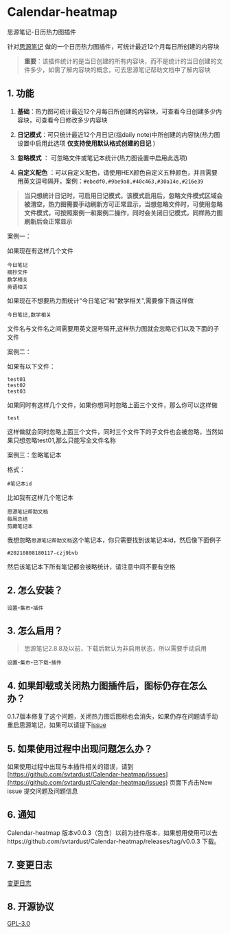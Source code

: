 # Calendar-heatmap

思源笔记-日历热力图插件

针对[思源笔记](https://b3log.org/siyuan/) 做的一个日历热力图插件，可统计最近12个月每日所创建的内容块

> **重要**：该插件统计的是当日创建的所有内容块，而不是统计的当日创建的文件多少，如需了解内容块的概念，可去思源笔记帮助文档中了解内容块

## 1. 功能

1. **基础**：热力图可统计最近12个月每日所创建的内容块，可查看今日创建多少内容块，可查看今日修改多少内容块

2. **日记模式**：可只统计最近12个月日记(指daily note)中所创建的内容快(热力图设置中启用此选项 **仅支持使用默认格式创建的日记** )

3. **忽略模式** ： 可忽略文件或笔记本统计(热力图设置中启用此选项)
4. **自定义配色** ：可以自定义配色，请使用HEX颜色自定义五种颜色，并且需要用英文逗号隔开，案例：`#ebedf0,#9be9a8,#40c463,#30a14e,#216e39`

> **当只想统计日记时，可启用日记模式，该模式启用后，忽略文件模式区域会被清空，热力图需要手动刷新方可正常显示，当想忽略文件时，可使用忽略文件模式，可按照案例一和案例二操作，同时会关闭日记模式，同样热力图刷新后会正常显示**

案例一：

如果现在有这样几个文件

```
今日笔记
摘抄文件
数学相关
英语相关
```

如果现在不想要热力图统计“今日笔记”和"数学相关",需要像下面这样做

```
今日笔记,数学相关
```

文件名与文件名之间需要用英文逗号隔开,这样热力图就会忽略它们以及下面的子文件

案例二：

如果有以下文件：

```
test01
test02
test03
```

如果同时有这样几个文件，如果你想同时忽略上面三个文件，那么你可以这样做

```text
test
```

这样做就会同时忽略上面三个文件，同时三个文件下的子文件也会被忽略，当然如果只想忽略test01,那么只能写全文件名称

案例三：忽略笔记本

格式：

```text
#笔记本id
```

比如我有这样几个笔记本

```text
思源笔记帮助文档
每周总结
剪藏笔记本
```

我想忽略`思源笔记帮助文档`这个笔记本，你只需要找到该笔记本id，然后像下面例子

```text
#20210808180117-czj9bvb
```

然后该笔记本下所有笔记都会被略统计，请注意中间不要有空格

## 2. 怎么安装？

`设置`-`集市`-`插件`

## 3. 怎么启用？

> 思源笔记2.8.8及以前，下载后默认为非启用状态，所以需要手动启用

`设置`-`集市`-`已下载`-`插件`

## 4. 如果卸载或关闭热力图插件后，图标仍存在怎么办？

0.1.7版本修复了这个问题，关闭热力图后图标也会消失，如果仍存在问题请手动重启思源笔记，如果可以请提下[issue](https://github.com/svtardust/Calendar-heatmap/issues)

## 5. 如果使用过程中出现问题怎么办？

如果使用过程中出现与本插件相关的错误，请到 [https://github.com/svtardust/Calendar-heatmap/issues](https://github.com/svtardust/Calendar-heatmap/issues)
页面下点击New issue 提交问题及问题信息

## 6. 通知

Calendar-heatmap 版本v0.0.3（包含）以前为挂件版本，如果想用使用可以去https://github.com/svtardust/Calendar-heatmap/releases/tag/v0.0.3
下载。

## 7. 变更日志

[变更日志](CHANGELOG.md)

## 8. 开源协议

[GPL-3.0](LICENSE)

